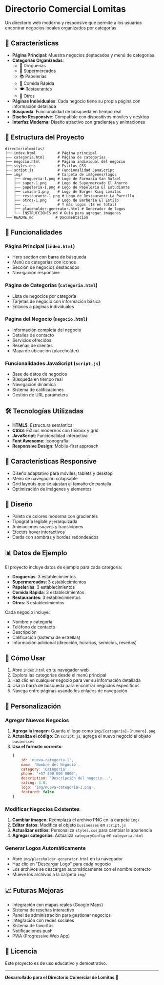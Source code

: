 # Directorio Comercial Lomitas

Un directorio web moderno y responsive que permite a los usuarios encontrar negocios locales organizados por categorías.

## 🚀 Características

- **Página Principal**: Muestra negocios destacados y menú de categorías
- **Categorías Organizadas**: 
  - 💊 Droguerías
  - 🛒 Supermercados
  - 📚 Papelerías
  - 🍔 Comida Rápida
  - 🍽️ Restaurantes
  - 🏪 Otros
- **Páginas Individuales**: Cada negocio tiene su propia página con información detallada
- **Búsqueda**: Funcionalidad de búsqueda en tiempo real
- **Diseño Responsive**: Compatible con dispositivos móviles y desktop
- **Interfaz Moderna**: Diseño atractivo con gradientes y animaciones

## 📁 Estructura del Proyecto

```
directoriolomitas/
├── index.html          # Página principal
├── categoria.html      # Página de categorías
├── negocio.html        # Página individual del negocio
├── styles.css          # Estilos CSS
├── script.js           # Funcionalidad JavaScript
├── img/                # Carpeta de imágenes/logos
│   ├── drogueria-1.png # Logo de Farmacia San Rafael
│   ├── super-1.png     # Logo de Supermercado El Ahorro
│   ├── papeleria-1.png # Logo de Papelería El Estudiante
│   ├── comida-1.png    # Logo de Burger King Lomitas
│   ├── restaurante-1.png # Logo de Restaurante La Parrilla
│   ├── otros-1.png     # Logo de Barbería El Estilo
│   ├── ...             # Y más logos (18 en total)
│   ├── placeholder-generator.html # Generador de logos
│   └── INSTRUCCIONES.md # Guía para agregar imágenes
└── README.md          # Documentación
```

## 🎯 Funcionalidades

### Página Principal (`index.html`)
- Hero section con barra de búsqueda
- Menú de categorías con iconos
- Sección de negocios destacados
- Navegación responsive

### Página de Categorías (`categoria.html`)
- Lista de negocios por categoría
- Tarjetas de negocio con información básica
- Enlaces a páginas individuales

### Página del Negocio (`negocio.html`)
- Información completa del negocio
- Detalles de contacto
- Servicios ofrecidos
- Reseñas de clientes
- Mapa de ubicación (placeholder)

### Funcionalidades JavaScript (`script.js`)
- Base de datos de negocios
- Búsqueda en tiempo real
- Navegación dinámica
- Sistema de calificaciones
- Gestión de URL parameters

## 🛠️ Tecnologías Utilizadas

- **HTML5**: Estructura semántica
- **CSS3**: Estilos modernos con flexbox y grid
- **JavaScript**: Funcionalidad interactiva
- **Font Awesome**: Iconografía
- **Responsive Design**: Mobile-first approach

## 📱 Características Responsive

- Diseño adaptativo para móviles, tablets y desktop
- Menú de navegación colapsable
- Grid layouts que se ajustan al tamaño de pantalla
- Optimización de imágenes y elementos

## 🎨 Diseño

- Paleta de colores moderna con gradientes
- Tipografía legible y jerarquizada
- Animaciones suaves y transiciones
- Efectos hover interactivos
- Cards con sombras y bordes redondeados

## 📊 Datos de Ejemplo

El proyecto incluye datos de ejemplo para cada categoría:
- **Droguerías**: 3 establecimientos
- **Supermercados**: 3 establecimientos
- **Papelerías**: 3 establecimientos
- **Comida Rápida**: 3 establecimientos
- **Restaurantes**: 3 establecimientos
- **Otros**: 3 establecimientos

Cada negocio incluye:
- Nombre y categoría
- Teléfono de contacto
- Descripción
- Calificación (sistema de estrellas)
- Información adicional (dirección, horarios, servicios, reseñas)

## 🚀 Cómo Usar

1. Abre `index.html` en tu navegador web
2. Explora las categorías desde el menú principal
3. Haz clic en cualquier negocio para ver su información detallada
4. Usa la barra de búsqueda para encontrar negocios específicos
5. Navega entre páginas usando los enlaces de navegación

## 🔧 Personalización

### Agregar Nuevos Negocios

1. **Agrega la imagen**: Guarda el logo como `img/[categoria]-[numero].png`
2. **Actualiza el código**: En `script.js`, agrega el nuevo negocio al objeto `businesses`
3. **Usa el formato correcto**:
   ```javascript
   {
       id: 'nueva-categoria-1',
       name: 'Nombre del Negocio',
       category: 'Categoría',
       phone: '+57 300 000 0000',
       description: 'Descripción del negocio...',
       rating: 4.0,
       logo: 'img/nueva-categoria-1.png',
       featured: false
   }
   ```

### Modificar Negocios Existentes

1. **Cambiar imagen**: Reemplaza el archivo PNG en la carpeta `img/`
2. **Editar datos**: Modifica el objeto `businesses` en `script.js`
3. **Actualizar estilos**: Personaliza `styles.css` para cambiar la apariencia
4. **Agregar categorías**: Actualiza `categoryConfig` en `categoria.html`

### Generar Logos Automáticamente

- Abre `img/placeholder-generator.html` en tu navegador
- Haz clic en "Descargar Logo" para cada negocio
- Los archivos se descargan automáticamente con el nombre correcto
- Mueve los archivos a la carpeta `img/`

## 📈 Futuras Mejoras

- Integración con mapas reales (Google Maps)
- Sistema de reseñas interactivo
- Panel de administración para gestionar negocios
- Integración con redes sociales
- Sistema de favoritos
- Notificaciones push
- PWA (Progressive Web App)

## 📄 Licencia

Este proyecto es de uso educativo y demostrativo.

---

**Desarrollado para el Directorio Comercial de Lomitas** 🏪
